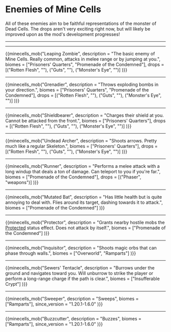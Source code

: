 # Enemies of Mine Cells

All of these enemies aim to be faithful representations of the monster of Dead Cells.
The drops aren't very exciting right now, but will likely be improved upon as the mod's
development progresses!

---

<!-- ## Leaping Zombie

![Leaping Zombie](img/mobs/leaping_zombie.jpg){: .side-image }

The basic enemy of Mine Cells. Really common, attacks in melee range or by jumping at you.

/// info | Spawns in

- Overworld (portal structure)
- [Prisoners' Quarters](./dimensions.md#prisoners-quarters)
- [Promenade of The Condemned](./dimensions.md#promenade-of-the-condemed)
  ///

/// info | Drops

- Rotten Flesh
- Guts
- Monster's Eye (rare)
  ///

---

## Grenadier

![Grenadier](img/mobs/grenadier.jpg){: .side-image }

Throws exploding bombs in your direction.

/// info | Spawns in

- Overworld (portal structure)
- [Prisoners' Quarters](./dimensions.md#prisoners-quarters)
- [Promenade of The Condemned](./dimensions.md#promenade-of-the-condemed)
  ///

/// info | Drops

- Rotten Flesh
- Guts
- Monster's Eye (rare)
  ///

---

## Shieldbearer

![Shieldbearer](img/mobs/shieldbearer.jpg){: .side-image }

Charges their shield at you. Cannot be attacked from the front.

/// info | Spawns in

- Overworld (portal structure)
- [Prisoners' Quarters](./dimensions.md#prisoners-quarters)
  ///

/// info | Drops

- Rotten Flesh
- Guts
- Monster's Eye (rare)
  ///

---

## Undead Archer

![Undead Archer](img/mobs/undead_archer.jpg){: .side-image }

Shoots arrows. Pretty much like a regular Skeleton.

/// info | Spawns in

- [Prisoners' Quarters](./dimensions.md#prisoners-quarters)
  ///

/// info | Drops

- Rotten Flesh
- Guts
- Monster's Eye (rare)
  ///

---

## Runner

![Runner](img/mobs/runner.jpg){: .side-image }

Performs a melee attack with a long windup that deals a ton of damage. Can teleport to you if you're far.

/// info | Spawns in

- [Promenade of The Condemned](./dimensions.md#promenade-of-the-condemed)
  ///

/// info | Drops

- Phaser (rare)
  ///

---

## Mutated Bat

![Mutated Bat](img/mobs/mutated_bat.jpg){: .side-image }

Has very little health but spawns in groups. Flies around you and dashes to attack.

/// info | Spawns in

- [Promenade of The Condemned](./dimensions.md#promenade-of-the-condemed)
  ///

---

## Protector

![Protector](img/mobs/protector.jpg){: .side-image }

Grants nearby hostile mobs the [Protected](status-effects.md#protected) status effect.
Does not attack by itself.

/// info | Spawns in

- [Promenade of The Condemned](./dimensions.md#promenade-of-the-condemed)
  ///

---

## Inquisitor

![Inquisitor](img/mobs/inquisitor.jpg){: .side-image }

Shoots magic orbs that can phase through walls.

/// info | Spawns in

- Overworld (portal structure)
  ///

---

## Sewers' Tentacle

![Shieldbearer](img/mobs/sewers_tentacle.jpg){: .side-image }

Burrows under the ground and navigates toward you. Will unburrow to strike the player or perform a long-range charge if the path is clear.

/// info | Spawns in

- [Insufferable Crypt](./dimensions.md#insufferable-crypt)
  /// -->

---

{{minecells_mob("Leaping Zombie",
  description = "The basic enemy of Mine Cells. Really common, attacks in melee range or by jumping at you.",
  biomes = ["Prisoners' Quarters", "Promenade of the Condemned"],
  drops = [("Rotten Flesh", ""), ("Guts", ""), ("Monster's Eye", "")]
)}}

---

{{minecells_mob("Grenadier",
  description = "Throws exploding bombs in your direction.",
  biomes = ["Prisoners' Quarters", "Promenade of the Condemned"],
  drops = [("Rotten Flesh", ""), ("Guts", ""), ("Monster's Eye", "")]
)}}

---

{{minecells_mob("Shieldbearer",
  description = "Charges their shield at you. Cannot be attacked from the front.",
  biomes = ["Prisoners' Quarters"],
  drops = [("Rotten Flesh", ""), ("Guts", ""), ("Monster's Eye", "")]
)}}

---

{{minecells_mob("Undead Archer",
  description = "Shoots arrows. Pretty much like a regular Skeleton.",
  biomes = ["Prisoners' Quarters"],
  drops = [("Rotten Flesh", ""), ("Guts", ""), ("Monster's Eye", "")]
)}}

---

{{minecells_mob("Runner",
  description = "Performs a melee attack with a long windup that deals a ton of damage. Can teleport to you if you're far.",
  biomes = ["Promenade of the Condemned"],
  drops = [("Phaser", "weapons")]
)}}

---

{{minecells_mob("Mutated Bat",
  description = "Has little health but is quite annoying to deal with.
                 Flies around its target, dashing towards it to attack.",
  biomes = ["Promenade of the Condemned"]
)}}

---

{{minecells_mob("Protector",
  description = "Grants nearby hostile mobs the [Protected](status-effects.md#protected) status effect.
                 Does not attack by itself.",
  biomes = ["Promenade of the Condemned"]
)}}

---

{{minecells_mob("Inquisitor",
  description = "Shoots magic orbs that can phase through walls.",
  biomes = ["Overworld", "Ramparts"]
)}}

---

{{minecells_mob("Sewers' Tentacle",
  description = "Burrows under the ground and navigates toward you. Will unburrow to strike the player or perform a long-range charge if the path is clear.",
  biomes = ["Insufferable Crypt"]
)}}

---

{{minecells_mob("Sweeper",
  description = "Sweeps",
  biomes = ["Ramparts"],
  since_version = "1.20.1-1.6.0"
)}}

---

{{minecells_mob("Buzzcutter",
  description = "Buzzes",
  biomes = ["Ramparts"],
  since_version = "1.20.1-1.6.0"
)}}
